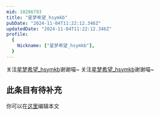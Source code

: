 ```yaml
---
mid: 10286793
title: "星梦希望_hsymkb"
pubDate: "2024-11-04T11:22:12.346Z"
updatedDate: "2024-11-04T11:22:12.346Z"
profile:
  {
    Nickname: ["星梦希望_hsymkb"],
  }
---
```


关注[星梦希望_hsymkb](https://space.bilibili.com/10286793)谢谢喵~ 关注[星梦希望_hsymkb](https://space.bilibili.com/10286793)谢谢喵~

## 此条目有待补充
你可以在[这里](https://github.com/Yuhanawa/VTuber.ICU/edit/master/src/content/v/星梦希望_hsymkb/index.md)编辑本文
